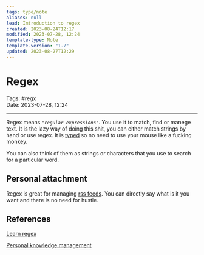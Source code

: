 ```yaml
---
tags: type/note
aliases: null
lead: Imtroduction to regex
created: 2023-08-24T12:17
modified: 2023-07-28, 12:24
template-type: Note
template-version: "1.7"
updated: 2023-08-27T12:29
---
```


# Regex

Tags: #regx  
Date: 2023-07-28, 12:24

---

Regex means *`"regular expressions"`*. You use it to match, find or manege text. It is the lazy way of doing this shit, you can either match strings by hand or use regex. It is [ typed](Regex%20type%20system.md) so no need to use your mouse like a fucking monkey. 

You can also think of them as strings or characters that you use to search for a particular word.


## Personal attachment 

Regex is great for managing [rss feeds](rss%20feeds). You can directly say what is it you want and there is no need for hustle. 

## References

[Learn regex](https://regexlearn.com)

[Personal knowledge management](Personal%20knowledge%20management.md)